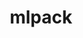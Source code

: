 ---
title: "mlpack"

info: "A scalable machine learning library in C++ with a modular C++ API for expert users"

status: "Active"

website: ["https://www.mlpack.org"]

get_it:
  - ["Authentic", "https://www.mlpack.org/download.html"]

description: |
  > mlpack is a C++ [machine learning](/search/?category=machine_learning) library with emphasis on scalability, speed, and ease-of-use. Its aim is to make machine learning possible for novice users by means of a simple, consistent API, while simultaneously exploiting C++ language features to provide maximum performance and maximum flexibility for expert users. This is done by providing a set of command-line executables which can be used as black boxes, and a modular C++ API for expert users and researchers to easily make changes to the internals of the algorithms.
  > \- [Official website](https://www.mlpack.org/about.html)
  
  [Developement Blog](https://www.mlpack.org/gsocblog/) I [Documentation](https://www.mlpack.org/docs.html) I [Wiki](https://github.com/mlpack/mlpack/wiki) I [Mailing list](http://lists.mlpack.org/mailman/listinfo/mlpack) I [IRC](https://webchat.freenode.net/?channels=mlpack) I [Stack Overflow Q&A](https://stackoverflow.com/questions/tagged/mlpack)

sysreq:
  -
    min: "Dependencies: Armadillo >= 6.500.0 (with LAPACK support), Boost (math_c99, program_options, serialization, unit_test_framework, heap, spirit) >= 1.49"
  -
    min: "For Python bindings: setuptools, cython >= 0.24, numpy, pandas >= 0.15.0, pytest-runner"

developer: ["FASTLab at Georgia Tech(originally)", "other contributors"]

initial_release: "17 December 2011"

repository: ["https://github.com/mlpack/mlpack"]

written_in: ["C++"]

platform:
  - dskp:
      - ["Linux", "o"]
      - ["macOS", "o"]
      - ["Windows", "o"]
      - ["Unix(like)", "o"]

categories: ["Machine Learning", "Framework"]

license: ["LGPL v3 till v1.0.12", "BSD-3 v1.0.12 onward"]

social:
  - name: "Wikipedia"
    url: "https://en.wikipedia.org/wiki/Mlpack"
  - name: "GitHub"
    url: "https://github.com/mlpack/mlpack"

source:
  description: ["https://www.mlpack.org/about.html"]
  developer: ["https://www.mlpack.org/about.html"]
  initial_release: ["https://www.mlpack.org/history.html", "https://github.com/mlpack/mlpack/releases/tag/mlpack-1.0.0"]
  written_in: ["https://github.com/mlpack/mlpack"]
  platform:
    - dskp: ["https://www.mlpack.org/docs/mlpack-3.0.4/doxygen/build.html"]
  sysreq: ["https://www.mlpack.org/docs/mlpack-3.0.4/doxygen/build.html"]
  license: ["https://www.mlpack.org/about.html"]
  rating:
    - ["OpenReview", "u", "https://openreview.net/forum?id=ByltfevYt7"]
    - ["G2CROWD", "u", "https://www.g2crowd.com/products/mlpack/reviews"]
  status: ["https://github.com/mlpack/mlpack/graphs/contributors", "https://www.mlpack.org/gsocblog/"]

rating:
  - name: "OpenReview"
    rate: [4, 5]
    num: 2
  - name: "G2CROWD"
    rate: [3.5, 5]
    num: 1

---